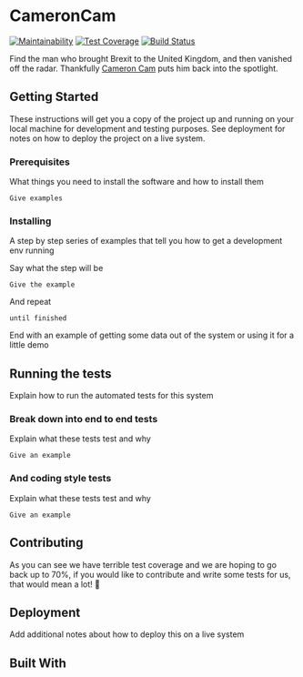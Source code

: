 # CameronCam
[![Maintainability](https://api.codeclimate.com/v1/badges/a59f4b70127b2da79294/maintainability)](https://codeclimate.com/github/Kharouk/CameronCam/maintainability)
[![Test Coverage](https://api.codeclimate.com/v1/badges/a59f4b70127b2da79294/test_coverage)](https://codeclimate.com/github/Kharouk/CameronCam/test_coverage)
[![Build Status](https://travis-ci.org/Kharouk/CameronCam.svg?branch=master)](https://travis-ci.org/Kharouk/CameronCam)

Find the man who brought Brexit to the United Kingdom, and then vanished off the radar. Thankfully [Cameron Cam](www.cameroncam.com) puts him back into the spotlight.

## Getting Started

These instructions will get you a copy of the project up and running on your local machine for development and testing purposes. See deployment for notes on how to deploy the project on a live system.

### Prerequisites

What things you need to install the software and how to install them

```
Give examples
```

### Installing

A step by step series of examples that tell you how to get a development env running

Say what the step will be

```
Give the example
```

And repeat

```
until finished
```

End with an example of getting some data out of the system or using it for a little demo

## Running the tests

Explain how to run the automated tests for this system

### Break down into end to end tests

Explain what these tests test and why

```
Give an example
```

### And coding style tests

Explain what these tests test and why

```
Give an example
```

## Contributing

As you can see we have terrible test coverage and we are hoping to go back up to 70%, if you would like to contribute and write some tests for us, that would mean a lot! 🤗

## Deployment

Add additional notes about how to deploy this on a live system

## Built With



